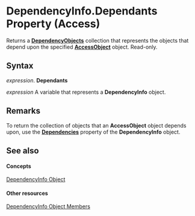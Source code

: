 
# DependencyInfo.Dependants Property (Access)

Returns a  **[DependencyObjects](f146e414-ffda-d69f-73f2-992ab660c6c8.md)** collection that represents the objects that depend upon the specified **[AccessObject](8a770b33-5bff-120a-6707-ca214ee5ced3.md)** object. Read-only.


## Syntax

 _expression_. **Dependants**

 _expression_ A variable that represents a **DependencyInfo** object.


## Remarks

To return the collection of objects that an  **AccessObject** object depends upon, use the **[Dependencies](412c0237-464b-0790-5518-1266d9ded8a9.md)** property of the **DependencyInfo** object.


## See also


#### Concepts


[DependencyInfo Object](46ccdc3f-0101-5d81-8c01-ac37f139a2bc.md)
#### Other resources


[DependencyInfo Object Members](be4e20e3-4d1d-f38f-f90b-62cf1ce2a982.md)
